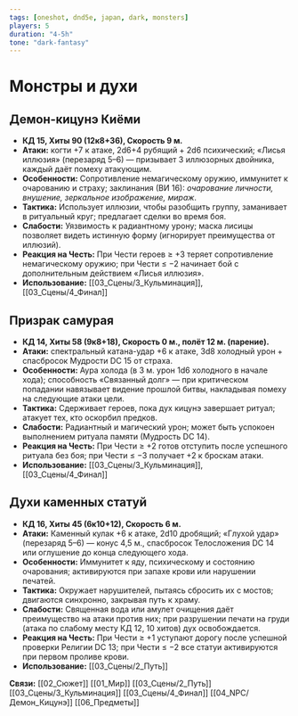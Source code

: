 ```yaml
---
tags: [oneshot, dnd5e, japan, dark, monsters]
players: 5
duration: "4-5h"
tone: "dark-fantasy"
---
```


# Монстры и духи

## Демон-кицунэ Киёми
- **КД 15, Хиты 90 (12к8+36), Скорость 9 м.**
- **Атаки:** когти +7 к атаке, 2d6+4 рубящий + 2d6 психический; «Лисья иллюзия» (перезаряд 5–6) — призывает 3 иллюзорных двойника, каждый даёт помеху атакующим.
- **Особенности:** Сопротивление немагическому оружию, иммунитет к очарованию и страху; заклинания (ВИ 16): *очарование личности, внушение, зеркальное изображение, мираж*.
- **Тактика:** Использует иллюзии, чтобы разобщить группу, заманивает в ритуальный круг; предлагает сделки во время боя.
- **Слабости:** Уязвимость к радиантному урону; маска лисицы позволяет видеть истинную форму (игнорирует преимущества от иллюзий).
- **Реакция на Честь:** При Чести героев ≥ +3 теряет сопротивление немагическому оружию; при Чести ≤ −2 начинает бой с дополнительным действием «Лисья иллюзия».
- **Использование:** [[03_Сцены/3_Кульминация]], [[03_Сцены/4_Финал]]

## Призрак самурая
- **КД 14, Хиты 58 (9к8+18), Скорость 0 м., полёт 12 м. (парение).**
- **Атаки:** спектральный катана-удар +6 к атаке, 3d8 холодный урон + спасбросок Мудрости DC 15 от страха.
- **Особенности:** Аура холода (в 3 м. урон 1d6 холодного в начале хода); способность «Связанный долг» — при критическом попадании навязывает видение прошлой битвы, накладывая помеху на следующие атаки цели.
- **Тактика:** Сдерживает героев, пока дух кицунэ завершает ритуал; атакует тех, кто оскорбил предков.
- **Слабости:** Радиантный и магический урон; может быть успокоен выполнением ритуала памяти (Мудрость DC 14).
- **Реакция на Честь:** При Чести ≥ +2 готов отступить после успешного ритуала без боя; при Чести ≤ −3 получает +2 к броскам атаки.
- **Использование:** [[03_Сцены/3_Кульминация]], [[03_Сцены/4_Финал]]

## Духи каменных статуй
- **КД 16, Хиты 45 (6к10+12), Скорость 6 м.**
- **Атаки:** Каменный кулак +6 к атаке, 2d10 дробящий; «Глухой удар» (перезаряд 5–6) — конус 4,5 м., спасбросок Телосложения DC 14 или оглушение до конца следующего хода.
- **Особенности:** Иммунитет к яду, психическому и состоянию очарования; активируются при запахе крови или нарушении печатей.
- **Тактика:** Окружает нарушителей, пытаясь сбросить их с мостов; двигаются синхронно, закрывая путь к храму.
- **Слабости:** Священная вода или амулет очищения даёт преимущество на атаки против них; при разрушении печати на груди (атака по слабому месту КД 12, 10 хитов) дух освобождается.
- **Реакция на Честь:** При Чести ≥ +1 уступают дорогу после успешной проверки Религии DC 13; при Чести ≤ −2 все статуи активируются при первом проливе крови.
- **Использование:** [[03_Сцены/2_Путь]]

**Связи:** [[02_Сюжет]] [[01_Мир]] [[03_Сцены/2_Путь]] [[03_Сцены/3_Кульминация]] [[03_Сцены/4_Финал]] [[04_NPC/Демон_Кицунэ]] [[06_Предметы]]
